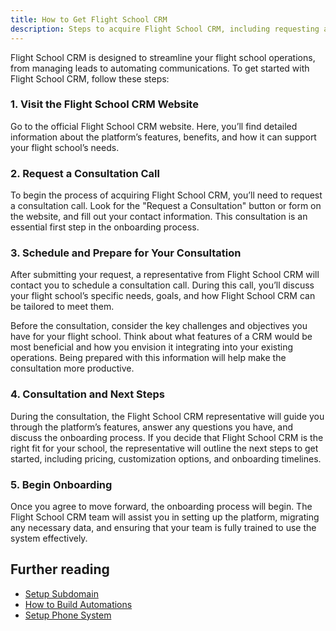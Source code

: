 ```yaml
---
title: How to Get Flight School CRM
description: Steps to acquire Flight School CRM, including requesting a consultation call prior to onboarding.
---
```


Flight School CRM is designed to streamline your flight school operations, from managing leads to automating communications. To get started with Flight School CRM, follow these steps:

### 1. Visit the Flight School CRM Website

Go to the official Flight School CRM website. Here, you’ll find detailed information about the platform’s features, benefits, and how it can support your flight school’s needs.

### 2. Request a Consultation Call

To begin the process of acquiring Flight School CRM, you’ll need to request a consultation call. Look for the "Request a Consultation" button or form on the website, and fill out your contact information. This consultation is an essential first step in the onboarding process.

### 3. Schedule and Prepare for Your Consultation

After submitting your request, a representative from Flight School CRM will contact you to schedule a consultation call. During this call, you’ll discuss your flight school’s specific needs, goals, and how Flight School CRM can be tailored to meet them.

Before the consultation, consider the key challenges and objectives you have for your flight school. Think about what features of a CRM would be most beneficial and how you envision it integrating into your existing operations. Being prepared with this information will help make the consultation more productive.

### 4. Consultation and Next Steps

During the consultation, the Flight School CRM representative will guide you through the platform’s features, answer any questions you have, and discuss the onboarding process. If you decide that Flight School CRM is the right fit for your school, the representative will outline the next steps to get started, including pricing, customization options, and onboarding timelines.

### 5. Begin Onboarding

Once you agree to move forward, the onboarding process will begin. The Flight School CRM team will assist you in setting up the platform, migrating any necessary data, and ensuring that your team is fully trained to use the system effectively.

## Further reading

- [Setup Subdomain](/guides/setup-subdomain)
- [How to Build Automations](/guides/build-automations)
- [Setup Phone System](/guides/setup-phone-system)
